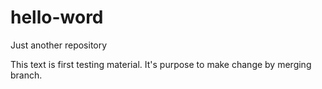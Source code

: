 # hello-word
Just another repository

This text is first testing material.
It's purpose to make change by merging branch.
